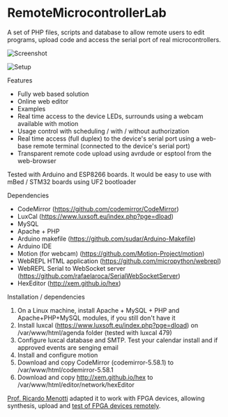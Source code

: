 # RemoteMicrocontrollerLab
A set of PHP files, scripts and database to allow remote users to edit programs, upload code and access the serial port of real microcontrollers.

![Screenshot](remoteLab.png)


![Setup](labremoto-mar-2021.jpeg)


Features
- Fully web based solution
- Online web editor
- Examples
- Real time access to the device LEDs, surrounds using a webcam available with motion
- Usage control with scheduling / with / without authorization
- Real time access (full duplex) to the device's serial port using a web-base remote terminal (connected to the device's serial port)
- Transparent remote code upload using avrdude or esptool from the web-browser

Tested with Arduino and ESP8266 boards. It would be easy to use with mBed / STM32 boards using UF2 bootloader

Dependencies
- CodeMirror (https://github.com/codemirror/CodeMirror)
- LuxCal (https://www.luxsoft.eu/index.php?pge=dload)
- MySQL
- Apache + PHP
- Arduino makefile (https://github.com/sudar/Arduino-Makefile)
- Arduino IDE
- Motion (for webcam) (https://github.com/Motion-Project/motion)
- WebREPL HTML application (https://github.com/micropython/webrepl)
- WebREPL Serial to WebSocket server (https://github.com/rafaelaroca/SerialWebSocketServer)
- HexEditor (http://xem.github.io/hex)

Installation / dependencies
1. On a Linux machine, install Apache + MySQL + PHP and Apache+PHP+MySQL modules, if you still don't have it
2. Install luxcal (https://www.luxsoft.eu/index.php?pge=dload) on /var/www/html/agenda folder (tested with luxcal 479)
3. Configure luxcal database and SMTP. Test your calendar install and if approved events are senging email
4. Install and configure motion
5. Download and copy CodeMirror (codemirror-5.58.1) to /var/www/html/codemirror-5.58.1
6. Download and copy http://xem.github.io/hex to /var/www/html/editor/network/hexEditor

[Prof. Ricardo Menotti](https://menotti.github.io) adapted it to work with FPGA devices, allowing synthesis, upload and [test of FPGA devices remotely](https://vlab.dc.ufscar.br).


